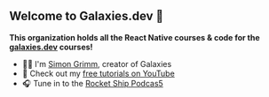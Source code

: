 ## Welcome to Galaxies.dev 👋


**This organization holds all the React Native courses & code for the [galaxies.dev](https://galaxies.dev/) courses!**

- 🙋‍♀️ I'm [Simon Grimm](https://twitter.com/schlimmson), creator of Galaxies
- 🍿 Check out my [free tutorials on YouTube](https://www.youtube.com/@galaxies_dev)
- 🎧 Tune in to the [Rocket Ship Podcas5](https://podcast.galaxies.dev/)


